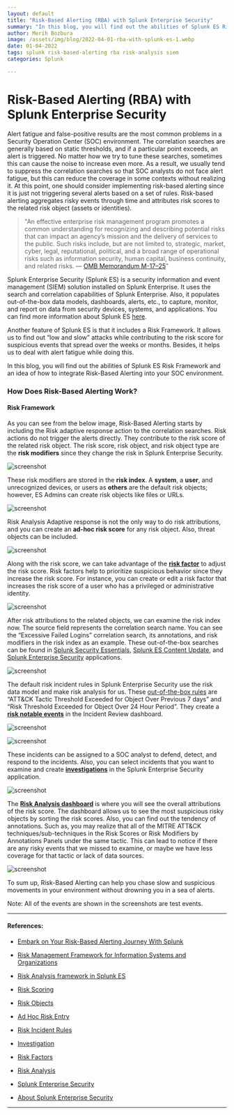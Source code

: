 ```yaml
---
layout: default
title: "Risk-Based Alerting (RBA) with Splunk Enterprise Security"
summary: "In this blog, you will find out the abilities of Splunk ES Risk Framework and an idea of how to integrate Risk-Based Alerting into your SOC environment."
author: Merih Bozbura
image: /assets/img/blog/2022-04-01-rba-with-splunk-es-1.webp
date: 01-04-2022
tags: splunk risk-based-alerting rba risk-analysis siem
categories: Splunk

---
```


# Risk-Based Alerting (RBA) with Splunk Enterprise Security

Alert fatigue and false-positive results are the most common problems in a Security Operation Center (SOC) environment. The correlation searches are generally based on static thresholds, and if a particular point exceeds, an alert is triggered. No matter how we try to tune these searches, sometimes this can cause the noise to increase even more. As a result, we usually tend to suppress the correlation searches so that SOC analysts do not face alert fatigue, but this can reduce the coverage in some contexts without realizing it. At this point, one should consider implementing risk-based alerting since it is just not triggering several alerts based on a set of rules. Risk-based alerting aggregates risky events through time and attributes risk scores to the related risk object (assets or identities).

> "An effective enterprise risk management program promotes a common understanding for recognizing and describing potential risks that can impact an agency’s mission and the delivery of services to the public. Such risks include, but are not limited to, strategic, market, cyber, legal, reputational, political, and a broad range of operational risks such as information security, human capital, business continuity, and related risks. — [OMB Memorandum M-17–25](https://nvlpubs.nist.gov/nistpubs/SpecialPublications/NIST.SP.800-37r2.pdf)"

Splunk Enterprise Security (Splunk ES) is a security information and event management (SIEM) solution installed on Splunk Enterprise. It uses the search and correlation capabilities of Splunk Enterprise. Also, it populates out-of-the-box data models, dashboards, alerts, etc., to capture, monitor, and report on data from security devices, systems, and applications. You can find more information about Splunk ES [here](https://docs.splunk.com/Documentation/ES/7.0.0/User/Overview).

Another feature of Splunk ES is that it includes a Risk Framework. It allows us to find out “low and slow” attacks while contributing to the risk score for suspicious events that spread over the weeks or months. Besides, it helps us to deal with alert fatigue while doing this.

In this blog, you will find out the abilities of Splunk ES Risk Framework and an idea of how to integrate Risk-Based Alerting into your SOC environment.

### How Does Risk-Based Alerting Work?

#### Risk Framework

As you can see from the below image, Risk-Based Alerting starts by including the Risk adaptive response action to the correlation searches. Risk actions do not trigger the alerts directly. They contribute to the risk score of the related risk object. The risk score, risk object, and risk object type are the **risk modifiers** since they change the risk in Splunk Enterprise Security.

![screenshot](/assets/img/blog/2022-04-01-rba-with-splunk-es-1.webp)

These risk modifiers are stored in the **risk index**. A **system**, a **user**, and unrecognized devices, or users as **others** are the default risk objects; however, ES Admins can create risk objects like files or URLs.

![screenshot](/assets/img/blog/2022-04-01-rba-with-splunk-es-2.webp)


Risk Analysis Adaptive response is not the only way to do risk attributions, and you can create an **ad-hoc risk score** for any risk object. Also, threat objects can be included.


![screenshot](/assets/img/blog/2022-04-01-rba-with-splunk-es-3.webp)

Along with the risk score, we can take advantage of the [**risk factor**](https://docs.splunk.com/Documentation/ES/7.0.0/Admin/Createriskfactors) to adjust the risk score. Risk factors help to prioritize suspicious behavior since they increase the risk score. For instance, you can create or edit a risk factor that increases the risk score of a user who has a privileged or administrative identity.


![screenshot](/assets/img/blog/2022-04-01-rba-with-splunk-es-4.webp)


After risk attributions to the related objects, we can examine the risk index now. The source field represents the correlation search name. You can see the “Excessive Failed Logins” correlation search, its annotations, and risk modifiers in the risk index as an example. These out-of-the-box searches can be found in [Splunk Security Essentials](https://splunkbase.splunk.com/app/3435), [Splunk ES Content Update](https://splunkbase.splunk.com/app/3449), and [Splunk Enterprise Security](https://splunkbase.splunk.com/app/263) applications.


![screenshot](/assets/img/blog/2022-04-01-rba-with-splunk-es-5.webp)

The default risk incident rules in Splunk Enterprise Security use the risk data model and make risk analysis for us. These [out-of-the-box rules](https://docs.splunk.com/Documentation/ES/7.0.0/Admin/Usedefaultcorrelationsearches) are “ATT&CK Tactic Threshold Exceeded for Object Over Previous 7 days” and “Risk Threshold Exceeded for Object Over 24 Hour Period”. They create a [**risk notable events**](https://docs.splunk.com/Documentation/ES/7.0.0/User/Triagenotableevents#Use_custom_risk_notables_to_identify_threats) in the Incident Review dashboard.


![screenshot](/assets/img/blog/2022-04-01-rba-with-splunk-es-6.webp)

![screenshot](/assets/img/blog/2022-04-01-rba-with-splunk-es-7.webp)


These incidents can be assigned to a SOC analyst to defend, detect, and respond to the incidents. Also, you can select incidents that you want to examine and create [**investigations**](https://docs.splunk.com/Documentation/ES/7.0.0/User/Startaninvestigation) in the Splunk Enterprise Security application.


![screenshot](/assets/img/blog/2022-04-01-rba-with-splunk-es-8.webp)


The [**Risk Analysis dashboard**](https://docs.splunk.com/Documentation/ES/7.0.0/User/RiskAnalysis) is where you will see the overall attributions of the risk score. The dashboard allows us to see the most suspicious risky objects by sorting the risk scores. Also, you can find out the tendency of annotations. Such as, you may realize that all of the MITRE ATT&CK techniques/sub-techniques in the Risk Scores or Risk Modifiers by Annotations Panels under the same tactic. This can lead to notice if there are any risky events that we missed to examine, or maybe we have less coverage for that tactic or lack of data sources.


![screenshot](/assets/img/blog/2022-04-01-rba-with-splunk-es-9.webp)

To sum up, Risk-Based Alerting can help you chase slow and suspicious movements in your environment without drowning you in a sea of alerts.

Note: All of the events are shown in the screenshots are test events.

---


#### References:

- [Embark on Your Risk-Based Alerting Journey With Splunk ](https://www.splunk.com/en_us/pdfs/resources/solution-guide/embark-on-your-risk-based-alerting-journey-with-splunk.pdf)

- [Risk Management Framework for Information Systems and Organizations](https://nvlpubs.nist.gov/nistpubs/SpecialPublications/NIST.SP.800-37r2.pdf)

- [Risk Analysis framework in Splunk ES](https://dev.splunk.com/enterprise/docs/devtools/enterprisesecurity/riskanalysisframework/)

- [Risk Scoring](https://docs.splunk.com/Documentation/ES/7.0.0/User/RiskScoring)

- [Risk Objects](https://docs.splunk.com/Documentation/ES/7.0.0/Admin/Createriskobjects)

- [Ad Hoc Risk Entry](https://docs.splunk.com/Documentation/ES/7.0.0/User/Createadhocriskentry)

- [Risk Incident Rules](https://docs.splunk.com/Documentation/ES/7.0.0/Admin/Usedefaultcorrelationsearches)

- [Investigation](https://docs.splunk.com/Documentation/ES/7.0.0/User/Startaninvestigation)

- [Risk Factors](https://docs.splunk.com/Documentation/ES/7.0.0/Admin/Createriskfactors)

- [Risk Analysis](https://docs.splunk.com/Documentation/ES/7.0.0/User/RiskAnalysis)

- [Splunk Enterprise Security](https://www.splunk.com/pdfs/product-briefs/splunk-enterprise-security.pdf)

- [About Splunk Enterprise Security](https://docs.splunk.com/Documentation/ES/7.0.0/User/Overview)


---
